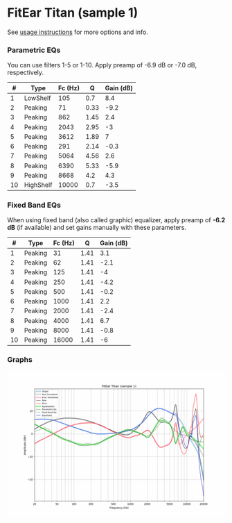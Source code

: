 # FitEar Titan (sample 1)
See [usage instructions](https://github.com/jaakkopasanen/AutoEq#usage) for more options and info.

### Parametric EQs
You can use filters 1-5 or 1-10. Apply preamp of -6.9 dB or -7.0 dB, respectively.

|   # | Type      |   Fc (Hz) |    Q |   Gain (dB) |
|-----|-----------|-----------|------|-------------|
|   1 | LowShelf  |       105 | 0.7  |         8.4 |
|   2 | Peaking   |        71 | 0.33 |        -9.2 |
|   3 | Peaking   |       862 | 1.45 |         2.4 |
|   4 | Peaking   |      2043 | 2.95 |        -3   |
|   5 | Peaking   |      3612 | 1.89 |         7   |
|   6 | Peaking   |       291 | 2.14 |        -0.3 |
|   7 | Peaking   |      5064 | 4.56 |         2.6 |
|   8 | Peaking   |      6390 | 5.33 |        -5.9 |
|   9 | Peaking   |      8668 | 4.2  |         4.3 |
|  10 | HighShelf |     10000 | 0.7  |        -3.5 |

### Fixed Band EQs
When using fixed band (also called graphic) equalizer, apply preamp of **-6.2 dB** (if available) and set gains manually with these parameters.

|   # | Type    |   Fc (Hz) |    Q |   Gain (dB) |
|-----|---------|-----------|------|-------------|
|   1 | Peaking |        31 | 1.41 |         3.1 |
|   2 | Peaking |        62 | 1.41 |        -2.1 |
|   3 | Peaking |       125 | 1.41 |        -4   |
|   4 | Peaking |       250 | 1.41 |        -4.2 |
|   5 | Peaking |       500 | 1.41 |        -0.2 |
|   6 | Peaking |      1000 | 1.41 |         2.2 |
|   7 | Peaking |      2000 | 1.41 |        -2.4 |
|   8 | Peaking |      4000 | 1.41 |         6.7 |
|   9 | Peaking |      8000 | 1.41 |        -0.8 |
|  10 | Peaking |     16000 | 1.41 |        -6   |

### Graphs
![](./FitEar%20Titan%20(sample%201).png)
